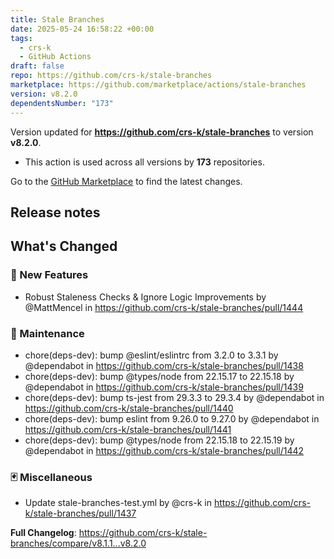 ```yaml
---
title: Stale Branches
date: 2025-05-24 16:58:22 +00:00
tags:
  - crs-k
  - GitHub Actions
draft: false
repo: https://github.com/crs-k/stale-branches
marketplace: https://github.com/marketplace/actions/stale-branches
version: v8.2.0
dependentsNumber: "173"
---
```



Version updated for **https://github.com/crs-k/stale-branches** to version **v8.2.0**.
- This action is used across all versions by **173** repositories.

Go to the [GitHub Marketplace](https://github.com/marketplace/actions/stale-branches) to find the latest changes.

## Release notes

<!-- Release notes generated using configuration in .github/release.yml at main -->

## What's Changed
### 🎉 New Features
* Robust Staleness Checks & Ignore Logic Improvements by @MattMencel in https://github.com/crs-k/stale-branches/pull/1444
### 🧰 Maintenance
* chore(deps-dev): bump @eslint/eslintrc from 3.2.0 to 3.3.1 by @dependabot in https://github.com/crs-k/stale-branches/pull/1438
* chore(deps-dev): bump @types/node from 22.15.17 to 22.15.18 by @dependabot in https://github.com/crs-k/stale-branches/pull/1439
* chore(deps-dev): bump ts-jest from 29.3.3 to 29.3.4 by @dependabot in https://github.com/crs-k/stale-branches/pull/1440
* chore(deps-dev): bump eslint from 9.26.0 to 9.27.0 by @dependabot in https://github.com/crs-k/stale-branches/pull/1441
* chore(deps-dev): bump @types/node from 22.15.18 to 22.15.19 by @dependabot in https://github.com/crs-k/stale-branches/pull/1442
### 🃏 Miscellaneous
* Update stale-branches-test.yml by @crs-k in https://github.com/crs-k/stale-branches/pull/1437


**Full Changelog**: https://github.com/crs-k/stale-branches/compare/v8.1.1...v8.2.0
